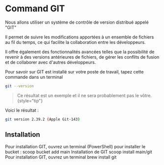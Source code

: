 # Command GIT

Nous allons utiliser un système de contrôle de version distribué appelé "GIT"

Il permet de suivre les modifications apportées à un ensemble de fichiers au fil du temps, ce qui facilite la collaboration entre les développeurs.

Il offre également des fonctionnalités avancées telles que la possibilité de revenir à des versions antérieures de fichiers, de gérer les conflits de fusion et de collaborer avec d'autres développeurs.

Pour savoir sur GIT est installé sur votre poste de travail, tapez cette commande dans un terminal

````Bash
git --version
````

> Ce résultat est un exemple et il ne sera probablement pas le vôtre.
{style="tip"}

Voici le résultat :

````Bash
git version 2.39.2 (Apple Git-143)
````

## Installation

<tabs>
    <tab title="WINDOWS">
        Pour installation GIT, ouvrez un terminal (PowerShell) pour installer le bucket :
        <code-block lang="Bash">
        scoop bucket add main
        </code-block>
        Installation de GIT
        <code-block lang="Bash">
        scoop install main/git
        </code-block>
    </tab>
    <tab title="MAC OS">
        Pour installation GIT, ouvrez un terminal
        <code-block lang="Bash">
        brew install git
        </code-block>
    </tab>
</tabs>